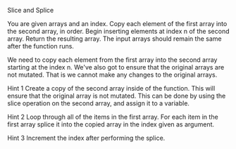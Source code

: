Slice and Splice

You are given arrays and an index.
Copy each element of the first array into the second array, in order.
Begin inserting elements at index n of the second array.
Return the resulting array. The input arrays should remain the same after the function runs.


We need to copy each element from the first array into the second array starting at the index n. We've also got to ensure that the original arrays are not mutated. That is we cannot make any changes to the original arrays.

Hint 1
Create a copy of the second array inside of the function. This will ensure that the original array is not mutated. This can be done by using the slice operation on the second array, and assign it to a variable.

Hint 2
Loop through all of the items in the first array. For each item in the first array splice it into the copied array in the index given as argument.

Hint 3
Increment the index after performing the splice.